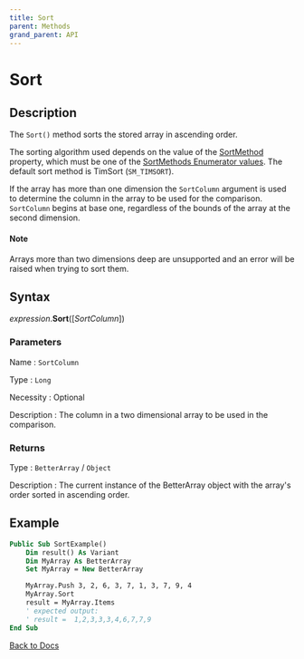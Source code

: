 ```yaml
---
title: Sort
parent: Methods
grand_parent: API
---
```


# Sort

## Description

The `Sort()` method sorts the stored array in ascending order.

The sorting algorithm used depends on the value of the [SortMethod](https://senipah.github.io/VBA-Better-Array/api/properties/sort_method/SortMethod.html) property, which must be one of the [SortMethods Enumerator values](https://senipah.github.io/VBA-Better-Array/api/enumerations/SortMethods%20Enumeration.html). The default sort method is TimSort (`SM_TIMSORT`).

If the array has more than one dimension the `SortColumn` argument is used to determine the column in the array to be used for the comparison. `SortColumn` begins at base one, regardless of the bounds of the array at the second dimension.

#### Note

Arrays more than two dimensions deep are unsupported and an error will be raised when trying to sort them.

## Syntax

*expression*.**Sort**([*SortColumn*])

### Parameters

Name
: `SortColumn`

Type
: `Long`

Necessity
: Optional

Description
: The column in a two dimensional array to be used in the comparison.

### Returns

Type
: `BetterArray` / `Object`

Description
: The current instance of the BetterArray object with the array's order sorted in ascending order.

## Example

```vb
Public Sub SortExample()
    Dim result() As Variant
    Dim MyArray As BetterArray
    Set MyArray = New BetterArray

    MyArray.Push 3, 2, 6, 3, 7, 1, 3, 7, 9, 4
    MyArray.Sort
    result = MyArray.Items
    ' expected output:
    ' result =  1,2,3,3,3,4,6,7,7,9
End Sub
```

[Back to Docs](https://senipah.github.io/VBA-Better-Array/)
